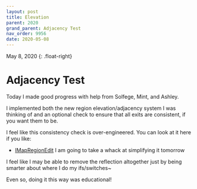 ```yaml
---
layout: post
title: Elevation
parent: 2020
grand_parent: Adjacency Test
nav_order: 9956
date: 2020-05-08
---
```

May 8, 2020
{: .float-right}

# Adjacency Test

Today I made good progress with help from Solfege, Mint, and Ashley.

I implemented both the new region elevation/adjacency system I was thinking of
and an optional check to ensure that all exits are consistent, if you want them to be.

I feel like this consistency check is over-engineered.
You can look at it here if you like:
- [IMapRegionEdit](https://github.com/mxashlynn/Parquet/blob/spatial-regions/ParquetClassLibrary/Maps/IMapRegionEdit.cs)
I am going to take a whack at simplifying it tomorrow

I feel like I may be able to remove the reflection altogether just by being smarter about where I do my ifs/switches~

Even so, doing it this way was educational!
